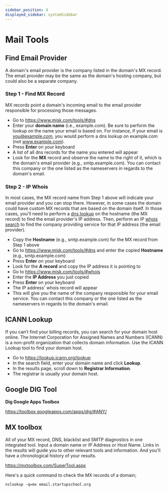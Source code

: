 ```yaml
---
sidebar_position: 4
displayed_sidebar: systemSidebar
---
```


# Mail Tools

## Find Email Provider

A domain's email provider is the company listed in the domain's MX record. The email provider may be the same as the domain's hosting company, but could also be a separate company.

### Step 1 - Find MX Record

MX records point a domain's incoming email to the email provider responsible for processing those messages.

- Go to https://www.misk.com/tools/#dns
- Enter your **domain name** (i.e., example.com). Be sure to perform the lookup on the name your email is based on. For instance, if your email is you@example.com, you would perform a dns lookup on example.com (not www.example.com).
- Press **Enter** on your keyboard
- A list of all dns records for the name you entered will appear
- Look for the **MX** record and observe the name to the right of it, which is the domain's email provider (e.g., smtp.example.com). You can contact this company or the one listed as the nameservers in regards to the domain's email.

### Step 2 - IP Whois

In most cases, the MX record name from Step 1 above will indicate your email provider and you can stop there. However, in some cases the domain could have custom MX records that are based on the domain itself. In those cases, you'll need to perform a [dns lookup](https://www.misk.com/tools/#dns) on the hostname (the MX record) to find the email provider's IP address. Then, perform an IP [whois search](https://www.misk.com/tools/#whois) to find the company providing service for that IP address (the email provider).

- Copy the **Hostname** (e.g., smtp.example.com) for the MX record from Step 1 above
- Go to https://www.misk.com/tools/#dns and enter the copied **Hostname** (e.g., smtp.example.com)
- Press **Enter** on your keyboard
- Look for the **A record** and copy the IP address it is pointing to
- Go to https://www.misk.com/tools/#whois
- Enter the **IP Address** you just copied
- Press **Enter** on your keyboard
- The IP address' whois record will appear
- This will give you the name of the company responsible for your email service. You can contact this company or the one listed as the nameservers in regards to the domain's email.

## ICANN Lookup

If you can’t find your billing records, you can search for your domain host online. The Internet Corporation for Assigned Names and Numbers (ICANN) is a non-profit organization that collects domain information. Use the ICANN Lookup tool to find your domain host.

- Go to https://lookup.icann.org/lookup
- In the search field, enter your domain name and click **Lookup**.
- In the results page, scroll down to **Registrar Information**.
- The registrar is usually your domain host.

## Google DIG Tool

**Dig Google Apps Toolbox**

https://toolbox.googleapps.com/apps/dig/#ANY/


## MX toolbox

All of your MX record, DNS, blacklist and SMTP diagnostics in one integrated tool.  Input a domain name or IP Address or Host Name. Links in the results will guide you to other relevant tools and information.  And you'll have a chronological history of your results. 

https://mxtoolbox.com/SuperTool.aspx 

Here's a quick command to check the MX records of a domain;
```
nslookup -q=mx email.startupschool.org
```